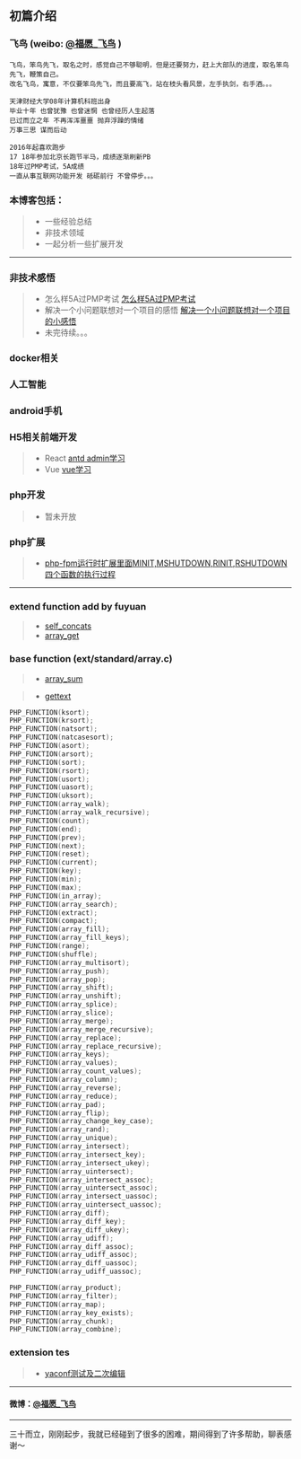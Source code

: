 ## 初篇介绍

### 飞鸟 (weibo: [@福愿_飞鸟](https://weibo.com/teacherbird/home?wvr=5) )
    飞鸟，笨鸟先飞，取名之时，感觉自己不够聪明，但是还要努力，赶上大部队的进度，取名笨鸟先飞，鞭策自己。
    改名飞鸟，寓意，不仅要笨鸟先飞，而且要高飞，站在枝头看风景，左手执剑，右手酒。。。
    
```h2
天津财经大学08年计算机科班出身 
毕业十年 也曾犹豫 也曾迷惘 也曾经历人生起落
已过而立之年 不再浑浑噩噩 抛弃浮躁的情绪
万事三思 谋而后动

2016年起喜欢跑步
17 18年参加北京长跑节半马，成绩逐渐刷新PB
18年过PMP考试，5A成绩
一直从事互联网功能开发 砥砺前行 不曾停步。。。

```

### 本博客包括：

>* 一些经验总结
>* 非技术领域
>* 一起分析一些扩展开发

----

### 非技术感悟
>* 怎么样5A过PMP考试 [怎么样5A过PMP考试](http://blog.sina.com.cn/s/blog_4d88b5b50102xc49.html)
>* 解决一个小问题联想对一个项目的感悟 [解决一个小问题联想对一个项目的小感悟](http://blog.sina.com.cn/s/blog_4d88b5b50102xbnb.html)
>* 未完待续。。。

### docker相关

### 人工智能

### android手机

### H5相关前端开发
>* React [antd admin学习](/h5/antd_admin)
>* Vue [vue学习](/h5/vue)

### php开发
>* 暂未开放

### php扩展
>* [php-fpm运行时扩展里面MINIT,MSHUTDOWN,RINIT,RSHUTDOWN四个函数的执行过程](http://blog.sina.com.cn/s/blog_4d88b5b50102wu8i.html)
----

### extend function add by fuyuan
>* [ self_concats ](https://netbird.github.io/array/self_concats)
>* [ array_get ](https://netbird.github.io/array/array_get)

### base function (ext/standard/array.c)
>* [ array_sum ](https://netbird.github.io/array/array_sum)

>* [ gettext ](/extend/gettext)

````c
PHP_FUNCTION(ksort);
PHP_FUNCTION(krsort);
PHP_FUNCTION(natsort);
PHP_FUNCTION(natcasesort);
PHP_FUNCTION(asort);
PHP_FUNCTION(arsort);
PHP_FUNCTION(sort);
PHP_FUNCTION(rsort);
PHP_FUNCTION(usort);
PHP_FUNCTION(uasort);
PHP_FUNCTION(uksort);
PHP_FUNCTION(array_walk);
PHP_FUNCTION(array_walk_recursive);
PHP_FUNCTION(count);
PHP_FUNCTION(end);
PHP_FUNCTION(prev);
PHP_FUNCTION(next);
PHP_FUNCTION(reset);
PHP_FUNCTION(current);
PHP_FUNCTION(key);
PHP_FUNCTION(min);
PHP_FUNCTION(max);
PHP_FUNCTION(in_array);
PHP_FUNCTION(array_search);
PHP_FUNCTION(extract);
PHP_FUNCTION(compact);
PHP_FUNCTION(array_fill);
PHP_FUNCTION(array_fill_keys);
PHP_FUNCTION(range);
PHP_FUNCTION(shuffle);
PHP_FUNCTION(array_multisort);
PHP_FUNCTION(array_push);
PHP_FUNCTION(array_pop);
PHP_FUNCTION(array_shift);
PHP_FUNCTION(array_unshift);
PHP_FUNCTION(array_splice);
PHP_FUNCTION(array_slice);
PHP_FUNCTION(array_merge);
PHP_FUNCTION(array_merge_recursive);
PHP_FUNCTION(array_replace);
PHP_FUNCTION(array_replace_recursive);
PHP_FUNCTION(array_keys);
PHP_FUNCTION(array_values);
PHP_FUNCTION(array_count_values);
PHP_FUNCTION(array_column);
PHP_FUNCTION(array_reverse);
PHP_FUNCTION(array_reduce);
PHP_FUNCTION(array_pad);
PHP_FUNCTION(array_flip);
PHP_FUNCTION(array_change_key_case);
PHP_FUNCTION(array_rand);
PHP_FUNCTION(array_unique);
PHP_FUNCTION(array_intersect);
PHP_FUNCTION(array_intersect_key);
PHP_FUNCTION(array_intersect_ukey);
PHP_FUNCTION(array_uintersect);
PHP_FUNCTION(array_intersect_assoc);
PHP_FUNCTION(array_uintersect_assoc);
PHP_FUNCTION(array_intersect_uassoc);
PHP_FUNCTION(array_uintersect_uassoc);
PHP_FUNCTION(array_diff);
PHP_FUNCTION(array_diff_key);
PHP_FUNCTION(array_diff_ukey);
PHP_FUNCTION(array_udiff);
PHP_FUNCTION(array_diff_assoc);
PHP_FUNCTION(array_udiff_assoc);
PHP_FUNCTION(array_diff_uassoc);
PHP_FUNCTION(array_udiff_uassoc);

PHP_FUNCTION(array_product);
PHP_FUNCTION(array_filter);
PHP_FUNCTION(array_map);
PHP_FUNCTION(array_key_exists);
PHP_FUNCTION(array_chunk);
PHP_FUNCTION(array_combine);
````

### extension tes
>* [ yaconf测试及二次编辑 ](https://netbird.github.io/extend/yaconf)

---
#### 微博：[@福愿_飞鸟](https://weibo.com/teacherbird/home?wvr=5)

---

三十而立，刚刚起步，我就已经碰到了很多的困难，期间得到了许多帮助，聊表感谢～
